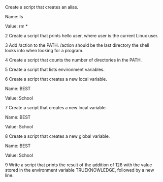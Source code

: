 Create a script that creates an alias.



Name: ls

Value: rm *

2 Create a script that prints hello user, where user is the current Linux user.

3 Add /action to the PATH. /action should be the last directory the shell looks into when looking for a program.

4 Create a script that counts the number of directories in the PATH.

5 Create a script that lists environment variables.

6 Create a script that creates a new local variable.



Name: BEST

Value: School

7 Create a script that creates a new local variable.



Name: BEST

Value: School

8 Create a script that creates a new global variable.



Name: BEST

Value: School

9 Write a script that prints the result of the addition of 128 with the value stored in the environment variable TRUEKNOWLEDGE, followed by a new line.


